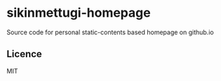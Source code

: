 # sikinmettugi-homepage

Source code for personal static-contents based homepage on github.io


## Licence

MIT
